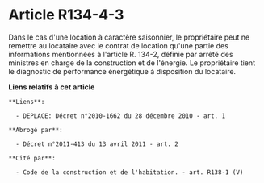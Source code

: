 # Article R134-4-3

Dans le cas d'une location à caractère saisonnier, le propriétaire peut ne remettre au locataire avec le contrat de location
qu'une partie des informations mentionnées à l'article R. 134-2, définie par arrêté des ministres en charge de la
construction et de l'énergie. Le propriétaire tient le diagnostic de performance énergétique à disposition du locataire.

**Liens relatifs à cet article**

	**Liens**:

	  - DEPLACE: Décret n°2010-1662 du 28 décembre 2010 - art. 1

	**Abrogé par**:

	  - Décret n°2011-413 du 13 avril 2011 - art. 2

	**Cité par**:

	  - Code de la construction et de l'habitation. - art. R138-1 (V)
